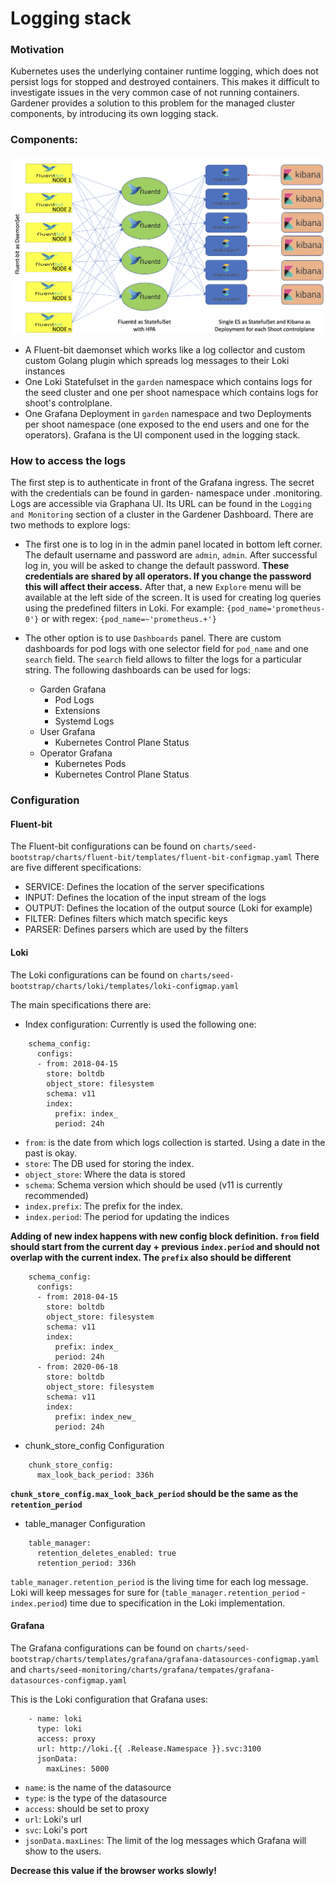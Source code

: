 # Logging stack

### Motivation
Kubernetes uses the underlying container runtime logging, which does not persist logs for stopped and destroyed containers. This makes it difficult to investigate issues in the very common case of not running containers. Gardener provides a solution to this problem for the managed cluster components, by introducing its own logging stack.


### Components:
![](images/logging-architecture.png)
* A Fluent-bit daemonset which works like a log collector and custom custom Golang plugin which spreads log messages to their Loki instances
* One Loki Statefulset in the `garden` namespace which contains logs for the seed cluster and one per shoot namespace which contains logs for shoot's controlplane.
* One Grafana Deployment in `garden` namespace and two Deployments per shoot namespace (one exposed to the end users and one for the operators). Grafana is the UI component used in the logging stack.

### How to access the logs
The first step is to authenticate in front of the Grafana ingress. The secret with the credentials can be found in garden-<project> namespace under <shoot-name>.monitoring.
Logs are accessible via Graphana UI. Its URL can be found in the `Logging and Monitoring` section of a cluster in the Gardener Dashboard. There are two methods to explore logs: 
* The first one is to log in in the admin panel located in bottom left corner. The default username and password are `admin`, `admin`. After successful log in, you will be asked to change the default password. **These credentials are shared by all operators. If you change the password this will affect their access.** After that, a new `Explore` menu will be available at the left side of the screen. It is used for creating log queries using the predefined filters in Loki. For example: 
`{pod_name='prometheus-0'}`
or with regex:
`{pod_name=~'prometheus.+'}`

* The other option is to use `Dashboards` panel. There are custom dashboards for pod logs with one selector field for `pod_name` and one `search` field. The `search` field allows to filter the logs for a particular string. The following dashboards can be used for logs:

  * Garden Grafana
    * Pod Logs
    * Extensions
    * Systemd Logs
  * User Grafana
    * Kubernetes Control Plane Status
  * Operator Grafana 
    * Kubernetes Pods
    * Kubernetes Control Plane Status

### Configuration
#### Fluent-bit

The Fluent-bit configurations can be found on `charts/seed-bootstrap/charts/fluent-bit/templates/fluent-bit-configmap.yaml`
There are five different specifications:

* SERVICE: Defines the location of the server specifications
* INPUT: Defines the location of the input stream of the logs
* OUTPUT: Defines the location of the output source (Loki for example)
* FILTER: Defines filters which match specific keys
* PARSER: Defines parsers which are used by the filters

#### Loki
The Loki configurations can be found on `charts/seed-bootstrap/charts/loki/templates/loki-configmap.yaml`

The main specifications there are:

* Index configuration: Currently is used the following one:
```
    schema_config:
      configs:
      - from: 2018-04-15
        store: boltdb
        object_store: filesystem
        schema: v11
        index:
          prefix: index_
          period: 24h
```
* `from`: is the date from which logs collection is started. Using a date in the past is okay.
* `store`: The DB used for storing the index.
* `object_store`: Where the data is stored
* `schema`: Schema version which should be used (v11 is currently recommended)
* `index.prefix`: The prefix for the index.
* `index.period`: The period for updating the indices

**Adding of new index happens with new config block definition. `from` field should start from the current day + previous `index.period` and should not overlap with the current index. The `prefix` also should be different**
```
    schema_config:
      configs:
      - from: 2018-04-15
        store: boltdb
        object_store: filesystem
        schema: v11
        index:
          prefix: index_
          period: 24h
      - from: 2020-06-18
        store: boltdb
        object_store: filesystem
        schema: v11
        index:
          prefix: index_new_
          period: 24h
```

* chunk_store_config Configuration
```
    chunk_store_config: 
      max_look_back_period: 336h
```
**`chunk_store_config.max_look_back_period` should be the same as the `retention_period`**

* table_manager Configuration
```
    table_manager:
      retention_deletes_enabled: true
      retention_period: 336h
```
`table_manager.retention_period` is the living time for each log message. Loki will keep messages for sure for (`table_manager.retention_period` - `index.period`) time due to specification in the Loki implementation.

#### Grafana
The Grafana configurations can be found on  `charts/seed-bootstrap/charts/templates/grafana/grafana-datasources-configmap.yaml` and 
`charts/seed-monitoring/charts/grafana/tempates/grafana-datasources-configmap.yaml`

This is the Loki configuration that Grafana uses:

```
    - name: loki
      type: loki
      access: proxy
      url: http://loki.{{ .Release.Namespace }}.svc:3100
      jsonData:
        maxLines: 5000
```

* `name`: is the name of the datasource
* `type`: is the type of the datasource
* `access`: should be set to proxy
* `url`: Loki's url
* `svc`: Loki's port
* `jsonData.maxLines`: The limit of the log messages which Grafana will show to the users.

**Decrease this value if the browser works slowly!**
